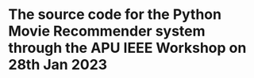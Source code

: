 # The source code for the Python Movie Recommender system through the APU IEEE Workshop on 28th Jan 2023
